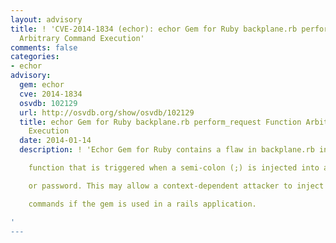 ```yaml
---
layout: advisory
title: ! 'CVE-2014-1834 (echor): echor Gem for Ruby backplane.rb perform_request Function
  Arbitrary Command Execution'
comments: false
categories:
- echor
advisory:
  gem: echor
  cve: 2014-1834
  osvdb: 102129
  url: http://osvdb.org/show/osvdb/102129
  title: echor Gem for Ruby backplane.rb perform_request Function Arbitrary Command
    Execution
  date: 2014-01-14
  description: ! 'Echor Gem for Ruby contains a flaw in backplane.rb in the perform_request

    function that is triggered when a semi-colon (;) is injected into a username

    or password. This may allow a context-dependent attacker to inject arbitrary

    commands if the gem is used in a rails application.

'
---
```

